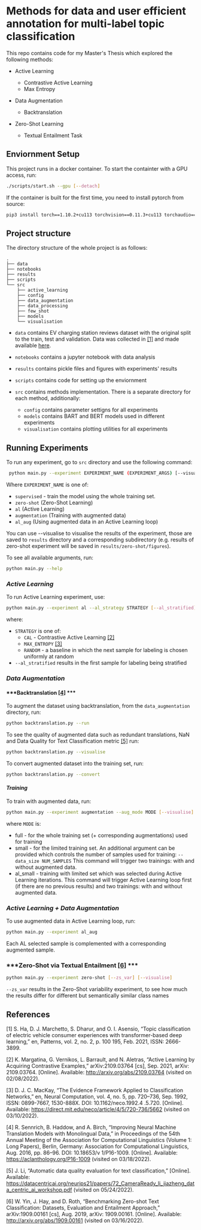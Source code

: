 # Methods for data and user efficient annotation for multi-label topic classification 

This repo contains code for my Master's Thesis which explored the  following methods:

- Active Learning
  - Contrastive Active Learning
  - Max Entropy

- Data Augmentation
  - Backtranslation 

- Zero-Shot Learning 
  - Textual Entailment Task

## Enviornment Setup

This project runs in a docker container. To start the containter
with a GPU access, run:
```bash
./scripts/start.sh --gpu [--detach]
```

If the container is built for the first time, you need to install pytorch from source:
 
```bash
pip3 install torch==1.10.2+cu113 torchvision==0.11.3+cu113 torchaudio==0.10.2+cu113 -f https://download.pytorch.org/whl/cu113/torch_stable.html
```

## Project structure

The directory structure of the whole project is as follows:

```
.
├── data
├── notebooks
├── results
├── scripts
└── src
    ├── active_learning
    ├── config
    ├── data_augmentation
    ├── data_processing
    ├── few_shot
    ├── models
    └── visualisation
```
- `data` contains EV charging station reviews dataset with the original split to the train, test and validation. Data was collected in [[1]](#1) and made available [here](https://zenodo.org/record/4276350#.Yjh8mprMI-Q).

-  `notebooks` contains a jupyter notebook with data analysis 
- `results` contains pickle files and figures with experiments' results
- `scripts` contains code for setting up the enviornment
- `src` contains methods implementation. There is a separate directory for each method, additionally:
  - `config` contains parameter settigns for all experiments
  - `models` contains BART and BERT models used in different experiments
  - `visualisation` contains plotting utilities for all experiments

## Running Experiments

To run any experiment, go to `src` directory and use the following command:

```bash
 python main.py --experiment EXPERIMENT_NAME (EXPERIMENT_ARGS) [--visualise]
```

Where `EXPERIMENT_NAME` is one of: 
- `supervised` - train the model using the whole training set.
- `zero-shot` (Zero-Shot Learning) 
- `al` (Active Learning) 
- `augmentation` (Training with augmented data)
- `al_aug` (Using augmented data in an Active Learning loop) 

You can use --visualise to visualise the results of the experiment, those are saved to `results` directory and a corresponding subdirectory (e.g. results of zero-shot experiment will be saved in `results/zero-shot/figures`).

To see all available arguments, run:

```bash
python main.py --help
```

### ***Active Learning***
To run Active Learning experiment, use:

```bash
python main.py --experiment al --al_strategy STRATEGY [--al_stratified] [--visualise]
```

where:
- `STRATEGY` is one of:
  - `CAL` - Contrastive Active Learning [[2]](#2) 
  - `MAX_ENTROPY` [[3]](#3)
  - `RANDOM` - a baseline in which the next sample for labeling is chosen uniformly at random 
- `--al_stratified` results in the first sample for labeling being stratified 

### ***Data Augmentation***

#### ***Backtranslation [[4]](#4) ***

To augment the dataset using backtranslation, from the `data_augmentation` directory, run:
```bash
python backtranslation.py --run
```
To see the quality of augmented data such as redundant translations, NaN and Data Quality for Text Classification metric [[5]](#5) run:

```bash
python backtranslation.py --visualise
```

To convert augmented dataset into the training set, run:

```bash
python backtranslation.py --convert
```

#### ***Training***

To train with augmented data, run:

```bash
python main.py --experiment augmentation --aug_mode MODE [--visualise]
```
where `MODE` is:
- full - for the whole training set (+ corresponding augmentations) used for training
- small - for the limited training set. 
An additional argument can be provided which controls the number of samples used for training: `--data_size NUM_SAMPLES` 
This command will trigger two trainings: with and without augmented data.
- al_small - training with limited set which was selected during Active Learning iterations. 
This command will trigger Active Learning loop first (if there are no previous results) and
two trainings: with and without augmented data.

### ***Active Learning + Data Augmentation***

To use augmented data in Active Learning loop, run:

```bash
python main.py --experiment al_aug
```

Each AL selected sample is complemented with a corresponding augmented sample. 

### ***Zero-Shot via Textual Entailment [[6]](#6) ***

```bash
python main.py --experiment zero-shot [--zs_var] [--visualise]
```

`--zs_var` results in the Zero-Shot variability experiment, to see how much the results differ for different but semantically similar class names 

## References

<a id="1">[1]</a> 
S. Ha, D. J. Marchetto, S. Dharur, and O. I. Asensio, “Topic classification of electric vehicle consumer experiences with transformer-based
deep learning,” en, Patterns, vol. 2, no. 2, p. 100 195, Feb. 2021, ISSN:
2666-3899. 

<a id="2">[2]</a> 
K. Margatina, G. Vernikos, L. Barrault, and N. Aletras, “Active
Learning by Acquiring Contrastive Examples,” arXiv:2109.03764 [cs],
Sep. 2021, arXiv: 2109.03764. [Online]. Available: http://arxiv.org/abs/2109.03764 (visited on 02/08/2022).

<a id="3">[3]</a> 
D. J. C. MacKay, “The Evidence Framework Applied to Classification
Networks,” en, Neural Computation, vol. 4, no. 5, pp. 720–736, Sep.
1992, ISSN: 0899-7667, 1530-888X. DOI: 10.1162/neco.1992.4
.5.720. [Online]. Available: https://direct.mit.edu/neco/article/4/5/720-736/5662 (visited on 03/10/2022).

<a id="4">[4]</a> 
R. Sennrich, B. Haddow, and A. Birch, “Improving Neural Machine
Translation Models with Monolingual Data,” in Proceedings of
the 54th Annual Meeting of the Association for Computational
Linguistics (Volume 1: Long Papers), Berlin, Germany: Association for
Computational Linguistics, Aug. 2016, pp. 86–96. DOI: 10.18653/v
1/P16-1009. [Online]. Available: https://aclanthology.org/P16-1009 (visited on 03/18/2022).

<a id="5">[5]</a> 
J. Li, “Automatic data quality evaluation for text classification,”
[Online]. Available: https://datacentricai.org/neurips21/papers/72_CameraReady_li_jiazheng_data_centric_ai_workshop.pdf (visited on 05/24/2022).

<a id="6">[6]</a> 
W. Yin, J. Hay, and D. Roth, “Benchmarking Zero-shot Text Classification: Datasets, Evaluation and Entailment Approach,” arXiv:1909.00161
[cs], Aug. 2019, arXiv: 1909.00161. [Online]. Available: http://arxiv.org/abs/1909.00161 (visited on 03/16/2022).